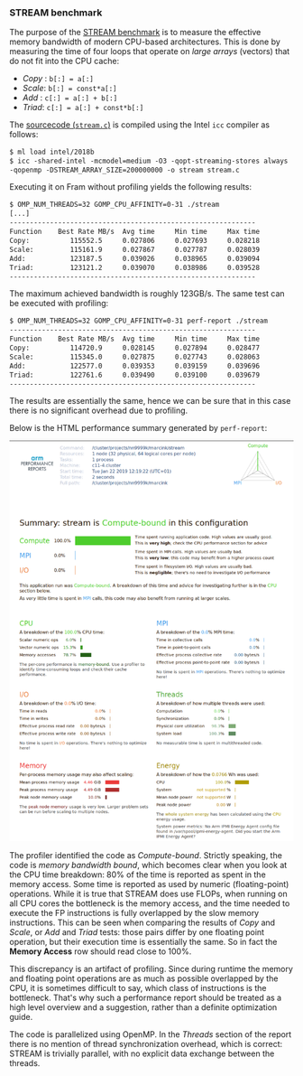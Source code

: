 

### STREAM benchmark

The purpose of the [STREAM benchmark](https://www.cs.virginia.edu/stream/)
is to measure the effective memory bandwidth of
modern CPU-based architectures. This is done by measuring the time
of four loops that operate on *large arrays* (vectors) that do not fit
into the CPU cache:

* *Copy* : `b[:] = a[:]`
* *Scale*: `b[:] = const*a[:]`
* *Add* :  `c[:] = a[:] + b[:]`
* *Triad*: `c[:] = a[:] + const*b[:]`


The [sourcecode
(`stream.c`)](https://www.cs.virginia.edu/stream/FTP/Code/) is
compiled using the Intel `icc` compiler as follows:

```
$ ml load intel/2018b
$ icc -shared-intel -mcmodel=medium -O3 -qopt-streaming-stores always -qopenmp -DSTREAM_ARRAY_SIZE=200000000 -o stream stream.c
```
Executing it on Fram without profiling yields the following results:

```
$ OMP_NUM_THREADS=32 GOMP_CPU_AFFINITY=0-31 ./stream
[...]
-------------------------------------------------------------
Function    Best Rate MB/s  Avg time     Min time     Max time
Copy:          115552.5     0.027806     0.027693     0.028218
Scale:         115161.9     0.027867     0.027787     0.028039
Add:           123187.5     0.039026     0.038965     0.039094
Triad:         123121.2     0.039070     0.038986     0.039528
-------------------------------------------------------------
```

The maximum achieved bandwidth is roughly 123GB/s. The same test can
be executed with profiling:

```
$ OMP_NUM_THREADS=32 GOMP_CPU_AFFINITY=0-31 perf-report ./stream
-------------------------------------------------------------
Function    Best Rate MB/s  Avg time     Min time     Max time
Copy:          114720.9     0.028145     0.027894     0.028477
Scale:         115345.0     0.027875     0.027743     0.028063
Add:           122577.0     0.039353     0.039159     0.039696
Triad:         122761.6     0.039490     0.039100     0.039679
-------------------------------------------------------------
```

The results are essentially the same, hence we can be sure that in this
case there is no significant overhead due to profiling.

Below is the HTML performance summary generated by `perf-report`:

![STREAM perf-report](img/perf_report_stream.png "STREAM perf-report")

The profiler identified the code as _Compute-bound_. Strictly speaking,
the code is _memory bandwidth bound_, which becomes clear when you look
at the CPU time breakdown: 80% of the time is reported as spent in the
memory access. Some time is reported as used by numeric
(floating-point) operations. While it is true that STREAM does use
FLOPs, when running on all CPU cores the bottleneck is the memory
access, and the time needed to execute the FP instructions is
fully overlapped by the slow memory instructions. This can be seen when
comparing the results of *Copy* and *Scale*, or *Add* and *Triad* tests:
those pairs differ by one floating point operation, but their
execution time is essentially the same. So in fact the __Memory
Access__ row should read close to 100%.

This discrepancy is an artifact of profiling. Since during runtime the
memory and floating point operations are as much as possible
overlapped by the CPU, it is sometimes difficult to say, which class
of instructions is the bottleneck. That's why such a performance
report should be treated as a high level overview and a suggestion,
rather than a definite optimization guide.

The code is parallelized using OpenMP. In the *Threads* section of
the report there is no mention of thread synchronization overhead,
which is correct: STREAM is trivially parallel, with no explicit data
exchange between the threads.

